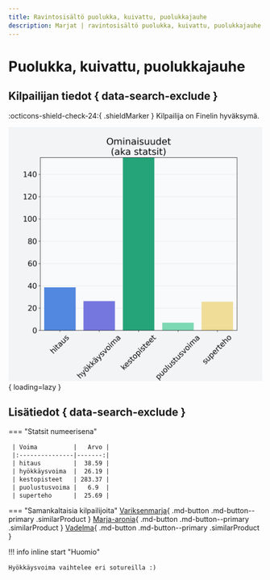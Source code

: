 ```yaml
---
title: Ravintosisältö puolukka, kuivattu, puolukkajauhe
description: Marjat | ravintosisältö puolukka, kuivattu, puolukkajauhe
---
```


# Puolukka, kuivattu, puolukkajauhe


## Kilpailijan tiedot { data-search-exclude }

:octicons-shield-check-24:{ .shieldMarker } Kilpailija on Finelin hyväksymä.

![Puolukka, kuivattu, puolukkajauhe](./images/puolukka-kuivattu-puolukkajauhe.png){ loading=lazy }

## Lisätiedot { data-search-exclude }
=== "Statsit numeerisena"

     | Voima          |   Arvo |
     |:---------------|-------:|
     | hitaus         |  38.59 |
     | hyökkäysvoima  |  26.19 |
     | kestopisteet   | 283.37 |
     | puolustusvoima |   6.9  |
     | superteho      |  25.69 |

=== "Samankaltaisia kilpailijoita"
    [Variksenmarja](/variksenmarja){ .md-button .md-button--primary .similarProduct }
    [Marja-aronia](/marja-aronia){ .md-button .md-button--primary .similarProduct }
    [Vadelma](/vadelma){ .md-button .md-button--primary .similarProduct }

!!! info inline start "Huomio"

    Hyökkäysvoima vaihtelee eri sotureilla :)
